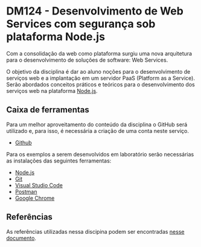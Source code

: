 # DM124 - Desenvolvimento de Web Services com segurança sob plataforma Node.js

Com a consolidação da web como plataforma surgiu uma nova arquitetura para o desenvolvimento de soluções de software: Web Services.

O objetivo da disciplina é dar ao aluno noções para o desenvolvimento de serviços web e a implantação em um servidor PaaS (Platform as a Service). Serão abordados conceitos práticos e teóricos para o desenvolvimento dos serviços web na plataforma [Node.js](https://nodejs.org/en/).

## Caixa de ferramentas

Para um melhor aproveitamento do conteúdo da disciplina o GitHub será utilizado e, para isso, é necessária a criação de uma conta neste serviço.

- [Github](https://github.com/)

Para os exemplos a serem desenvolvidos em laboratório serão necessárias as instalações das seguintes ferramentas:

- [Node.js](https://nodejs.org/en/)
- [Git](http://git-scm.com/)
- [Visual Studio Code](https://code.visualstudio.com/)
- [Postman](https://www.getpostman.com/downloads/)
- [Google Chrome](https://www.google.com/chrome/browser/desktop/index.html)

## Referências

As referências utilizadas nessa discipina podem ser encontradas [nesse documento](REFERENCES.md).
